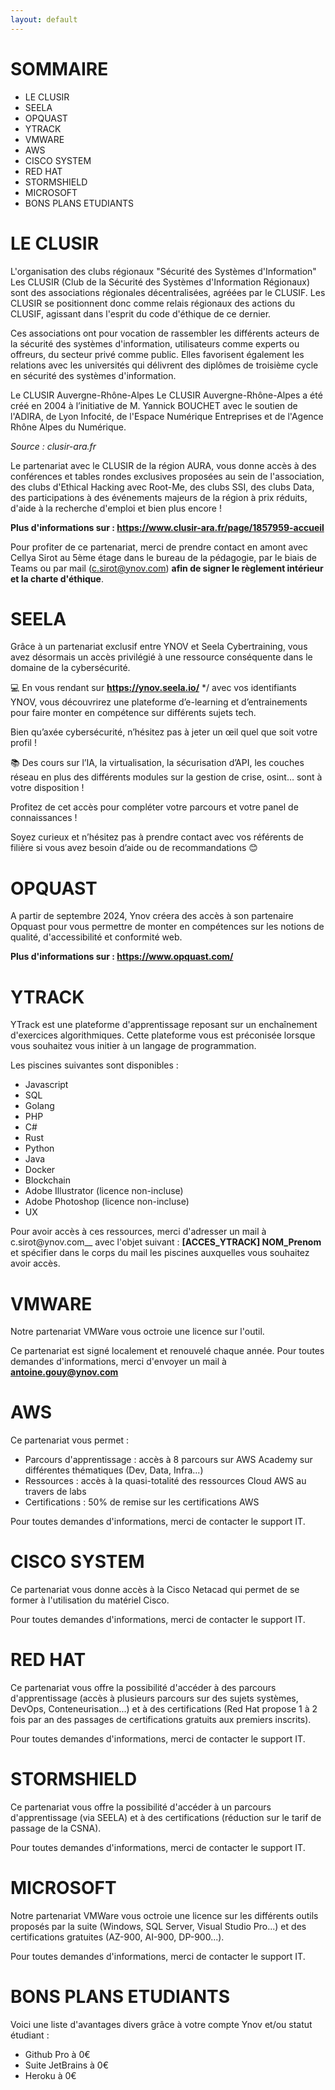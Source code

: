 ```yaml
---
layout: default
---
```


# SOMMAIRE 

* LE CLUSIR
* SEELA
* OPQUAST
* YTRACK
* VMWARE
* AWS
* CISCO SYSTEM
* RED HAT
* STORMSHIELD
* MICROSOFT
* BONS PLANS ETUDIANTS



# LE CLUSIR

L'organisation des clubs régionaux "Sécurité des Systèmes d'Information"
Les CLUSIR (Club de la Sécurité des Systèmes d'Information Régionaux) sont des associations régionales décentralisées, agréées par le CLUSIF. Les CLUSIR se positionnent donc comme relais régionaux des actions du CLUSIF, agissant dans l'esprit du code d'éthique de ce dernier.

Ces associations ont pour vocation de rassembler les différents acteurs de la sécurité des systèmes d'information, utilisateurs comme experts ou offreurs, du secteur privé comme public. Elles favorisent également les relations avec les universités qui délivrent des diplômes de troisième cycle en sécurité des systèmes d'information. 

Le CLUSIR Auvergne-Rhône-Alpes
Le CLUSIR Auvergne-Rhône-Alpes a été créé en 2004 à l’initiative de M. Yannick BOUCHET avec le soutien de l'ADIRA, de Lyon Infocité, de l'Espace Numérique Entreprises et de l'Agence Rhône Alpes du Numérique.

_Source : clusir-ara.fr_


Le partenariat avec le CLUSIR de la région AURA, vous donne accès à des conférences et tables rondes exclusives proposées au sein de l'association, des clubs d'Ethical Hacking avec Root-Me, des clubs SSI, des clubs Data, des participations à des événements majeurs de la région à prix réduits, d'aide à la recherche d'emploi et bien plus encore !

**Plus d'informations sur : https://www.clusir-ara.fr/page/1857959-accueil**


Pour profiter de ce partenariat, merci de prendre contact en amont avec Cellya Sirot au 5ème étage dans le bureau de la pédagogie, par le biais de Teams ou par mail (c.sirot@ynov.com) **afin de signer le règlement intérieur et la charte d'éthique**. 

# SEELA

Grâce à un partenariat exclusif entre YNOV et Seela Cybertraining, vous avez désormais un accès privilégié à une ressource conséquente dans le domaine de la cybersécurité.

💻 En vous rendant sur **https://ynov.seela.io/** */ avec vos identifiants YNOV, vous découvrirez une plateforme d’e-learning et d’entrainements pour faire monter en compétence sur différents sujets tech.

Bien qu’axée cybersécurité, n’hésitez pas à jeter un œil quel que soit votre profil !

📚 Des cours sur l’IA, la virtualisation, la sécurisation d’API, les couches réseau en plus des différents modules sur la gestion de crise, osint… sont à votre disposition !

Profitez de cet accès pour compléter votre parcours et votre panel de connaissances !

Soyez curieux et n’hésitez pas à prendre contact avec vos référents de filière si vous avez besoin d’aide ou de recommandations 😊


# OPQUAST

A partir de septembre 2024, Ynov créera des accès à son partenaire Opquast pour vous permettre de monter en compétences sur les notions de qualité, d'accessibilité et conformité web. 

**Plus d'informations sur : https://www.opquast.com/**


# YTRACK 

YTrack est une plateforme d'apprentissage reposant sur un enchaînement d'exercices algorithmiques. Cette plateforme vous est préconisée lorsque vous souhaitez vous initier à un langage de programmation. 

Les piscines suivantes sont disponibles : 

* Javascript
* SQL
* Golang
* PHP
* C#
* Rust
* Python
* Java
* Docker 
* Blockchain 
* Adobe Illustrator (licence non-incluse)
* Adobe Photoshop (licence non-incluse)
* UX

Pour avoir accès à ces ressources, merci d'adresser un mail à c.sirot@ynov.com__ avec l'objet suivant : **[ACCES_YTRACK] NOM_Prenom** et spécifier dans le corps du mail les piscines auxquelles vous souhaitez avoir accès. 

# VMWARE 

Notre partenariat VMWare vous octroie une licence sur l'outil. 

Ce partenariat est signé localement et renouvelé chaque année. 
Pour toutes demandes d'informations, merci d'envoyer un mail à **antoine.gouy@ynov.com**

# AWS

Ce partenariat vous permet : 

* Parcours d'apprentissage : accès à 8 parcours sur AWS Academy sur différentes thématiques (Dev, Data, Infra...)
* Ressources : accès à la quasi-totalité des ressources Cloud AWS au travers de labs
* Certifications : 50% de remise sur les certifications AWS

Pour toutes demandes d'informations, merci de contacter le support IT. 

# CISCO SYSTEM

Ce partenariat vous donne accès à la Cisco Netacad qui permet de se former à l'utilisation du matériel Cisco. 

Pour toutes demandes d'informations, merci de contacter le support IT. 

# RED HAT

Ce partenariat vous offre la possibilité d'accéder à des parcours d'apprentissage (accès à plusieurs parcours sur des sujets systèmes, DevOps, Conteneurisation...) et à des certifications (Red Hat propose 1 à 2 fois par an des passages de certifications gratuits aux premiers inscrits).

Pour toutes demandes d'informations, merci de contacter le support IT. 

# STORMSHIELD

Ce partenariat vous offre la possibilité d'accéder à un parcours d'apprentissage (via SEELA) et à des certifications (réduction sur le tarif de passage de la CSNA).

Pour toutes demandes d'informations, merci de contacter le support IT. 

# MICROSOFT 

Notre partenariat VMWare vous octroie une licence sur les différents outils proposés par la suite (Windows, SQL Server, Visual Studio Pro...) et des certifications gratuites (AZ-900, AI-900, DP-900...). 

Pour toutes demandes d'informations, merci de contacter le support IT. 

# BONS PLANS ETUDIANTS

Voici une liste d'avantages divers grâce à votre compte Ynov et/ou statut étudiant :

* Github Pro à 0€
* Suite JetBrains à 0€
* Heroku à 0€